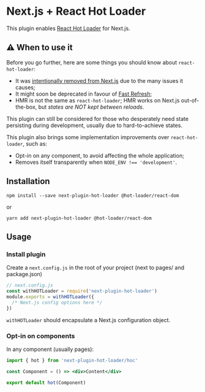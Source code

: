 # Next.js + React Hot Loader

This plugin enables [React Hot Loader](https://github.com/gaearon/) for Next.js.

## ⚠️ When to use it

Before you go further, here are some things you should know about `react-hot-loader`:

* It was [intentionally removed from Next.js](https://github.com/zeit/next.js/issues/4494) due to the many issues it causes;
* It might soon be deprecated in favour of [Fast Refresh](https://github.com/facebook/react/issues/16604);
* HMR is not the same as `react-hot-loader`; HMR works on Next.js out-of-the-box, but *states are NOT kept between reloads*.

This plugin can still be considered for those who desperately need state persisting during development, usually due to hard-to-achieve states.

This plugin also brings some implementation improvements over `react-hot-loader`, such as:

* Opt-in on any component, to avoid affecting the whole application;
* Removes itself transparently when `NODE_ENV !== 'development'`.

## Installation

```
npm install --save next-plugin-hot-loader @hot-loader/react-dom
```

or

```
yarn add next-plugin-hot-loader @hot-loader/react-dom
```

## Usage

### Install plugin

Create a `next.config.js` in the root of your project (next to pages/ and package.json)

```js
// next.config.js
const withHOTLoader = require('next-plugin-hot-loader')
module.exports = withHOTLoader({
  /* Next.js config options here */
})
```

`withHOTLoader` should encapsulate a Next.js configuration object.

### Opt-in on components

In any component (usually pages):

```jsx
import { hot } from 'next-plugin-hot-loader/hoc'

const Component = () => <div>Content</div>

export default hot(Component)
```